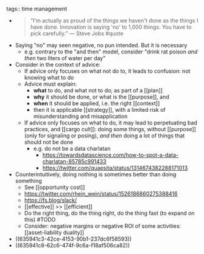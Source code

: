 tags:: time management

- > “I'm actually as proud of the things we haven't done as the things I have done. Innovation is saying 'no' to 1,000 things. You have to pick carefully.” — Steve Jobs #quote
- Saying "no" may seen negative, no pun intended. But it is necessary
	- e.g. contrary to the "and then" model, consider "drink rat poison _and then_ two liters of water per day"
- Consider in the context of advice:
	- If advice only focuses on what not do to, it leads to confusion: not knowing what to do
	- Advice must explain:
		- **what** to do, and what not to do; as part of a [[plan]]
		- **why** it should be done, or what is the [[purpose]], and
		- **when** it should be applied, i.e. the right [[context]]
		- then it is applicable [[strategy]], with a limited risk of misunderstanding and misapplication
	- If advice only focuses on what to do, it may lead to perpetuating bad practices, and [[cargo cult]]: doing some things, without [[purpose]] (only for signaling or posing), _and then_ doing a lot of things that should not be done
		- e.g. do not be a data charlatan
			- https://towardsdatascience.com/how-to-spot-a-data-charlatan-85785c991433
			- https://twitter.com/quaesita/status/1314674382288171013
- Counterintuitively, doing nothing is sometimes better than doing something
	- See [[opportunity cost]]
	- https://twitter.com/rhein_wein/status/1526186860275388416
	- https://fs.blog/slack/
	- [[effective]] >> [[efficient]]
	- Do the right thing, do the thing right, do the thing fast (to expand on this) #TODO
	- Consider: negative margins or negative ROI of some activities: [[asset-liability duality]]
- ((635941c3-42ce-4153-90b1-237dc6f58593))
- ((635941c8-62c6-474f-9c6a-f18af506ca82))
